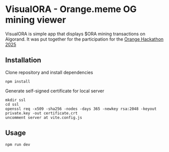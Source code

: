 # VisualORA - Orange.meme OG mining viewer  

VisualORA is simple app that displays $ORA mining transactions on Algorand.
It was put together for the participation for the [Orange Hackathon 2025](https://github.com/orangesmeme/ora-hackathon-2025)

## Installation

Clone repository and install dependencies

```
npm install
```

Generate self-signed certificate for local server
```
mkdir ssl
cd ssl
openssl req -x509 -sha256 -nodes -days 365 -newkey rsa:2048 -keyout private.key -out certificate.crt
uncomment server at vite.config.js
```
## Usage

```
npm run dev
```

